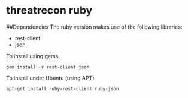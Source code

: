 threatrecon ruby
================

##Dependencies
The ruby version makes use of the following libraries:
* rest-client
* json

To install using gems
```
gem install -r rest-client json
```

To install under Ubuntu (using APT)
```
apt-get install ruby-rest-client ruby-json
```
